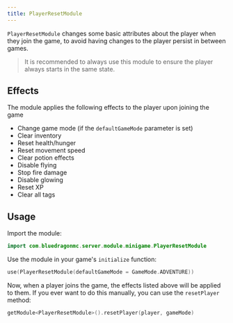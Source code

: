 ```yaml
---
title: PlayerResetModule
---
```

`PlayerResetModule` changes some basic attributes about the player when they join the game, to avoid having changes to the player persist in between games.
> It is recommended to always use this module to ensure the player always starts in the same state.

## Effects
The module applies the following effects to the player upon joining the game
- Change game mode (if the `defaultGameMode` parameter is set)
- Clear inventory
- Reset health/hunger
- Reset movement speed
- Clear potion effects
- Disable flying
- Stop fire damage
- Disable glowing
- Reset XP
- Clear all tags

## Usage
Import the module:
```kotlin
import com.bluedragonmc.server.module.minigame.PlayerResetModule
```
Use the module in your game's `initialize` function:
```kotlin
use(PlayerResetModule(defaultGameMode = GameMode.ADVENTURE))
```
Now, when a player joins the game, the effects listed above will be applied to them. If you ever want to do this manually, you can use the `resetPlayer` method:
```kotlin
getModule<PlayerResetModule>().resetPlayer(player, gameMode)
```